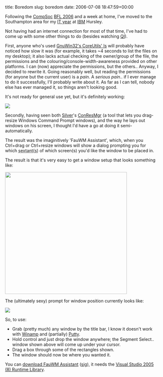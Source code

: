 title: Boredom
slug: boredom
date: 2006-07-08 18:47:59+00:00

Following the <a href="http://www.uwcs.co.uk/">CompSoc</a> <a href="http://gallery.uwcs.co.uk/gallery/view_album.php?set_albumName=album04">BFL 2006</a> and a week at home, I've moved to the Southampton area for my <a href="http://www-05.ibm.com/employment/uk/students/it.html">IT year</a> at <a href="http://www.ibm.com/">IBM</a> Hursley.

Not having had an internet connection for most of that time, I've had to come up with some other things to do (besides watching <a href="http://www.qi.com/tv/">QI</a>).

First, anyone who's used <a href="http://gnuwin32.sourceforge.net/packages/coreutils.htm">GnuWin32's CoreUtils' ls</a> will probably have noticed how slow it was (for example, it takes ~4 seconds to list the files on my desktop); it also lacks actual checking of the owner/group of the file, the permissions and the colouring/console-width-awareness provided on other platforms. I can (now) appreciate the permissions, but the others.. Anyway, I decided to rewrite it. Going reasonably well, but reading the permissions (for anyone but the current user) is a <em>pain</em>. A <em>serious pain</em>.. if I ever manage to do it successfully, I'll probably write about it. As far as I can tell, nobody else has ever managed it, so things aren't looking good.

It's not ready for general use yet, but it's definitely working:

<img src="http://faux.uwcs.co.uk/perm/lsshot.png" />


Secondly, having seen both <a href="http://twpol.dyndns.org/">Silver</a>'s <a href="http://twpol.dyndns.org/temp/ConResMgr.exe">ConResMgr</a> (a tool that lets you drag-resize Windows Command Prompt windows), and the way he lays out windows on his screen, I thought I'd have a go at doing it semi-automatically.

The result was the imaginitively 'FauWM Assistant', which, when you Ctrl+drag or Ctrl+resize windows will show a dialog prompting you for which <abbr title="Quadrant, but with six instead of four.">sextant(s)</abbr> of which screen(s) you'd like the window to be placed in.

The result is that it's very easy to get a window setup that looks something like:

<a href="http://faux.uwcs.co.uk/perm/haxwm.png"><img style="width: 400px" src="http://faux.uwcs.co.uk/perm/haxwmp.png" /></a>

The (ultimately sexy) prompt for window position currently looks like:

<img src="http://faux.uwcs.co.uk/perm/segselect.png" />

So, to use:

<ul>	<li>Grab (pretty much) any window by the title bar, I know it doesn't work with <a href="http://www.winamp.com/">Winamp</a> and (partially) <a href="http://www.chiark.greenend.org.uk/~sgtatham/putty/">Putty</a>.</li>
	<li>Hold control and just drop the window anywhere; the Segment Select.. window shown above will come up under your cursor.</li>
	<li>Drag a box through some of the rectangles shown.</li>
	<li>The window should now be where you wanted it.</li>
</ul>

You can <a href="http://faux.uwcs.co.uk/fauwma.exe">download FauWM Assistant</a> (<a href="http://faux.uwcs.co.uk/fauwma.exe.asc">sig</a>), it needs the <a href="http://blog.prelode.com/?page_id=41">Visual Studio 2005 (8) Runtime Library</a>.